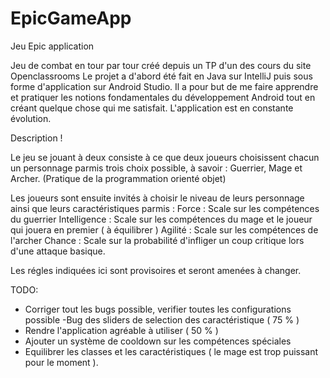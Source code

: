 # EpicGameApp
Jeu Epic application

Jeu de combat en tour par tour créé depuis un TP d'un des cours du site Openclassrooms
Le projet a d'abord été fait en Java sur IntelliJ puis sous forme d'application sur Android Studio.
Il a pour but de me faire apprendre et pratiquer les notions fondamentales du développement Android tout en créant quelque chose qui me satisfait.
L'application est en constante évolution.

Description !

Le jeu se jouant à deux consiste à ce que deux joueurs choisissent chacun un personnage parmis trois choix possible, à savoir : 
Guerrier, Mage et Archer. (Pratique de la programmation orienté objet)

Les joueurs sont ensuite invités à choisir le niveau de leurs personnage ainsi que leurs caractéristiques parmis :
  Force : Scale sur les compétences du guerrier
  Intelligence : Scale sur les compétences du mage et le joueur qui jouera en premier ( à équilibrer )
  Agilité : Scale sur les compétences de l'archer
  Chance : Scale sur la probabilité d'infliger un coup critique lors d'une attaque basique.
  
  Les régles indiquées ici sont provisoires et seront amenées à changer.
  
  TODO: 
  
  - Corriger tout les bugs possible, verifier toutes les configurations possible
      -Bug des sliders de selection des caractéristique ( 75 % )
  - Rendre l'application agréable à utiliser ( 50 % )
  - Ajouter un système de cooldown sur les compétences spéciales
  - Equilibrer les classes et les caractéristiques ( le mage est trop puissant pour le moment ).
  

